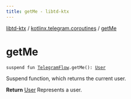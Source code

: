 ```yaml
---
title: getMe - libtd-ktx
---
```


[libtd-ktx](../index.html) / [kotlinx.telegram.coroutines](index.html) / [getMe](./get-me.html)

# getMe

`suspend fun `[`TelegramFlow`](../kotlinx.telegram.core/-telegram-flow/index.html)`.getMe(): `[`User`](https://tdlibx.github.io/td/docs/org/drinkless/td/libcore/telegram/TdApi.User.html)

Suspend function, which returns the current user.

**Return**
[User](https://tdlibx.github.io/td/docs/org/drinkless/td/libcore/telegram/TdApi.User.html) Represents a user.


